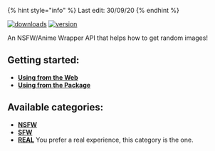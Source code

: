 
{% hint style="info" %}
Last edit: 30/09/20
{% endhint %}

[![downloads](https://img.shields.io/npm/v/tnai.svg?style=for-the-badge)](https://www.npmjs.com/package/tnai)
[![version](https://img.shields.io/npm/dt/tnai.svg?style=for-the-badge)](https://www.npmjs.com/package/tnai)

An NSFW/Anime Wrapper API that helps how to get random images!
 
## Getting started:
* **[Using from the Web](WEBUSE.md)**
* **[Using from the Package](PKGUSE.md)**

## Available categories:
* **[NSFW](categories/HENTAI.md)**
* **[SFW](categories/SFW.md)**
* **[REAL](categories/REAL.md)**
You prefer a real experience, this category is the one.

